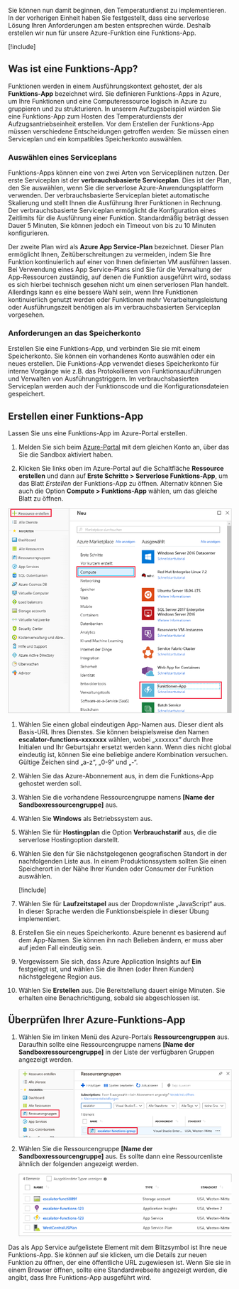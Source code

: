 Sie können nun damit beginnen, den Temperaturdienst zu implementieren. In der vorherigen Einheit haben Sie festgestellt, dass eine serverlose Lösung Ihren Anforderungen am besten entsprechen würde. Deshalb erstellen wir nun für unsere Azure-Funktion eine Funktions-App.

[!include[](../../../includes/azure-sandbox-activate.md)]

## <a name="what-is-a-function-app"></a>Was ist eine Funktions-App?

Funktionen werden in einem Ausführungskontext gehostet, der als **Funktions-App** bezeichnet wird. Sie definieren Funktions-Apps in Azure, um Ihre Funktionen und eine Computeressource logisch in Azure zu gruppieren und zu strukturieren. In unserem Aufzugsbeispiel würden Sie eine Funktions-App zum Hosten des Temperaturdiensts der Aufzugsantriebseinheit erstellen. Vor dem Erstellen der Funktions-App müssen verschiedene Entscheidungen getroffen werden: Sie müssen einen Serviceplan und ein kompatibles Speicherkonto auswählen.

### <a name="choosing-a-service-plan"></a>Auswählen eines Serviceplans

Funktions-Apps können eine von zwei Arten von Serviceplänen nutzen. Der erste Serviceplan ist der **verbrauchsbasierte Serviceplan**. Dies ist der Plan, den Sie auswählen, wenn Sie die serverlose Azure-Anwendungsplattform verwenden. Der verbrauchsbasierte Serviceplan bietet automatische Skalierung und stellt Ihnen die Ausführung Ihrer Funktionen in Rechnung. Der verbrauchsbasierte Serviceplan ermöglicht die Konfiguration eines Zeitlimits für die Ausführung einer Funktion. Standardmäßig beträgt dessen Dauer 5 Minuten, Sie können jedoch ein Timeout von bis zu 10 Minuten konfigurieren.

Der zweite Plan wird als **Azure App Service-Plan** bezeichnet. Dieser Plan ermöglicht Ihnen, Zeitüberschreitungen zu vermeiden, indem Sie Ihre Funktion kontinuierlich auf einer von Ihnen definierten VM ausführen lassen. Bei Verwendung eines App Service-Plans sind Sie für die Verwaltung der App-Ressourcen zuständig, auf denen die Funktion ausgeführt wird, sodass es sich hierbei technisch gesehen nicht um einen serverlosen Plan handelt. Allerdings kann es eine bessere Wahl sein, wenn Ihre Funktionen kontinuierlich genutzt werden oder Funktionen mehr Verarbeitungsleistung oder Ausführungszeit benötigen als im verbrauchsbasierten Serviceplan vorgesehen.

### <a name="storage-account-requirements"></a>Anforderungen an das Speicherkonto

Erstellen Sie eine Funktions-App, und verbinden Sie sie mit einem Speicherkonto. Sie können ein vorhandenes Konto auswählen oder ein neues erstellen. Die Funktions-App verwendet dieses Speicherkonto für interne Vorgänge wie z.B. das Protokollieren von Funktionsausführungen und Verwalten von Ausführungstriggern. Im verbrauchsbasierten Serviceplan werden auch der Funktionscode und die Konfigurationsdateien gespeichert.

## <a name="create-a-function-app"></a>Erstellen einer Funktions-App

Lassen Sie uns eine Funktions-App im Azure-Portal erstellen.

1. Melden Sie sich beim [Azure-Portal](https://portal.azure.com/learn.docs.microsoft.com?azure-portal=true) mit dem gleichen Konto an, über das Sie die Sandbox aktiviert haben.

1. Klicken Sie links oben im Azure-Portal auf die Schaltfläche **Ressource erstellen** und dann auf **Erste Schritte > Serverlose Funktions-App**, um das Blatt *Erstellen* der Funktions-App zu öffnen. Alternativ können Sie auch die Option **Compute > Funktions-App** wählen, um das gleiche Blatt zu öffnen.

  ![Screenshot: Blatt „Ressource erstellen“ im Azure-Portal mit hervorgehobenem Compute-Abschnitt und Funktions-App.](../media/3-create-function-app-blade.png)

1. Wählen Sie einen global eindeutigen App-Namen aus. Dieser dient als Basis-URL Ihres Dienstes. Sie können beispielsweise den Namen **escalator-functions-xxxxxxx** wählen, wobei „xxxxxxx“ durch Ihre Initialen und Ihr Geburtsjahr ersetzt werden kann. Wenn dies nicht global eindeutig ist, können Sie eine beliebige andere Kombination versuchen. Gültige Zeichen sind „a-z“, „0-9“ und „-“.

1. Wählen Sie das Azure-Abonnement aus, in dem die Funktions-App gehostet werden soll.

1. Wählen Sie die vorhandene Ressourcengruppe namens **<rgn>[Name der Sandboxressourcengruppe]</rgn>** aus.

1. Wählen Sie **Windows** als Betriebssystem aus.

1. Wählen Sie für **Hostingplan** die Option **Verbrauchstarif** aus, die die serverlose Hostingoption darstellt.

1. Wählen Sie den für Sie nächstgelegenen geografischen Standort in der nachfolgenden Liste aus. In einem Produktionssystem sollten Sie einen Speicherort in der Nähe Ihrer Kunden oder Consumer der Funktion auswählen.

    [!include[](../../../includes/azure-sandbox-regions-first-mention-note-friendly.md)]

1. Wählen Sie für **Laufzeitstapel** aus der Dropdownliste „JavaScript“ aus. In dieser Sprache werden die Funktionsbeispiele in dieser Übung implementiert.

1. Erstellen Sie ein neues Speicherkonto. Azure benennt es basierend auf dem App-Namen. Sie können ihn nach Belieben ändern, er muss aber auf jeden Fall eindeutig sein.

1. Vergewissern Sie sich, dass Azure Application Insights auf **Ein** festgelegt ist, und wählen Sie die Ihnen (oder Ihren Kunden) nächstgelegene Region aus.

1. Wählen Sie **Erstellen** aus. Die Bereitstellung dauert einige Minuten. Sie erhalten eine Benachrichtigung, sobald sie abgeschlossen ist.

## <a name="verify-your-azure-function-app"></a>Überprüfen Ihrer Azure-Funktions-App

1. Wählen Sie im linken Menü des Azure-Portals **Ressourcengruppen** aus. Daraufhin sollte eine Ressourcengruppe namens **<rgn>[Name der Sandboxressourcengruppe]</rgn>** in der Liste der verfügbaren Gruppen angezeigt werden.

    ![Screenshot: Das Blatt „Ressourcengruppen“ im Azure-Portal, auf dem das Menüelement „Ressourcengruppen“ und <rgn>[Name der Sandboxressourcengruppe]</rgn> hervorgehoben sind.](../media/3-resource-group.png)

1. Wählen Sie die Ressourcengruppe **<rgn>[Name der Sandboxressourcengruppe]</rgn>** aus. Es sollte dann eine Ressourcenliste ähnlich der folgenden angezeigt werden.

    ![Screenshot: Alle Ressourcen in der Gruppe <rgn>[Name der Sandboxressourcengruppe]</rgn> im Azure-Portal, einschließlich der Einträge für App Service-Plan, Speicherkonto, Application Insights-Ressource und App Service.](../media/3-resource-list.png)

Das als App Service aufgelistete Element mit dem Blitzsymbol ist Ihre neue Funktions-App. Sie können auf sie klicken, um die Details zur neuen Funktion zu öffnen, der eine öffentliche URL zugewiesen ist. Wenn Sie sie in einem Browser öffnen, sollte eine Standardwebseite angezeigt werden, die angibt, dass Ihre Funktions-App ausgeführt wird.
